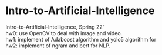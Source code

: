 # Intro-to-Artificial-Intelligence
Intro-to-Artificial-Intelligence, Spring 22'
<br />
hw0: use OpenCV to deal with image and video.
<br />
hw1: implement of Adaboost algorithm and yolo5 algorithm for 
<br />
hw2: implement of ngram and bert for NLP.

